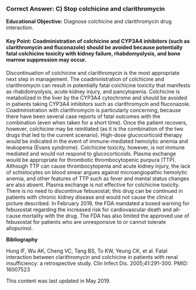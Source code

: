 
### Correct Answer: C) Stop colchicine and clarithromycin 

**Educational Objective:** Diagnose colchicine and clarithromycin drug interaction.

#### **Key Point:** Coadministration of colchicine and CYP3A4 inhibitors (such as clarithromycin and fluconazole) should be avoided because potentially fatal colchicine toxicity with kidney failure, rhabdomyolysis, and bone marrow suppression may occur.

Discontinuation of colchicine and clarithromycin is the most appropriate next step in management. The coadministration of colchicine and clarithromycin can result in potentially fatal colchicine toxicity that manifests as rhabdomyolysis, acute kidney injury, and pancytopenia. Colchicine is metabolized in the liver by the CYP3A4 cytochrome and should be avoided in patients taking CYP3A4 inhibitors such as clarithromycin and fluconazole. Coadministration with clarithromycin is particularly concerning, because there have been several case reports of fatal outcomes with the combination (even when taken for a short time). Once the patient recovers, however, colchicine may be reinitiated (as it is the combination of the two drugs that led to the current scenario).
High-dose glucocorticoid therapy would be indicated in the event of immune-mediated hemolytic anemia and leukopenia (Evans syndrome). Colchicine toxicity, however, is not immune mediated and would not respond to glucocorticoids.
Plasma exchange would be appropriate for thrombotic thrombocytopenic purpura (TTP). Although TTP can cause thrombocytopenia and acute kidney injury, the lack of schistocytes on blood smear argues against microangiopathic hemolytic anemia, and other features of TTP such as fever and mental status changes are also absent. Plasma exchange is not effective for colchicine toxicity.
There is no need to discontinue febuxostat; this drug can be continued in patients with chronic kidney disease and would not cause the clinical picture described. In February 2019, the FDA mandated a boxed warning for febuxostat regarding the increased risk for cardiovascular death and all-cause mortality with the drug. The FDA has also limited the approved use of febuxostat for patients who are unresponsive to or cannot tolerate allopurinol.

**Bibliography**

Hung IF, Wu AK, Cheng VC, Tang BS, To KW, Yeung CK, et al. Fatal interaction between clarithromycin and colchicine in patients with renal insufficiency: a retrospective study. Clin Infect Dis. 2005;41:291-300. PMID: 16007523

This content was last updated in May 2019.